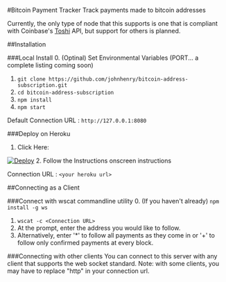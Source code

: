 #Bitcoin Payment Tracker
Track payments made to bitcoin addresses


Currently, the only type of node that this supports is one that is compliant with Coinbase's [Toshi](https://toshi.io/) API, but support for others is planned.


##Installation

###Local Install
0. (Optinal) Set Environmental Variables (PORT... a complete listing coming soon)
1. ```git clone https://github.com/johnhenry/bitcoin-address-subscription.git```
2. ```cd bitcoin-address-subscription```
3. ```npm install```
4. ```npm start```

Default Connection URL : ```http://127.0.0.1:8080```


###Deploy on Heroku
1. Click Here:

 [![Deploy](https://www.herokucdn.com/deploy/button.png)](https://heroku.com/deploy?template=https://github.com/johnhenry/bitcoin-payment-tracker)
2. Follow the Instructions onscreen instructions

Connection URL : ```<your heroku url>```

##Connecting as a Client

###Connect with wscat commandline utility
0. (If you haven't already) ```npm install -g ws```
1. ```wscat -c <Connection URL>```
2. At the prompt, enter the address you would like to follow.
3. Alternatively, enter '*' to follow all payments as they come in or '+' to follow only confirmed payments at every block.

###Connecting with other clients
You can connect to this server with any client that supports the web socket standard. Note: with some clients, you may have to replace "http" in your connection url.
